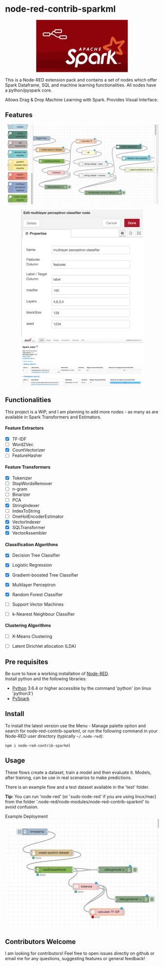 # node-red-contrib-sparkml

<center><img src="https://github.com/alivcor/node-red-contrib-sparkml/raw/master/images/logo.png" width="300"></center>

This is a Node-RED extension pack and contains a set of nodes which offer Spark Dataframe, SQL and machine learning functionalities. All nodes have a python/pyspark core.

Allows Drag & Drop Machine Learning with Spark. Provides Visual Interface.

## Features

![Drag Drop Spark ML](https://github.com/alivcor/node-red-contrib-sparkml/raw/master/images/drag_drop_sparkml.png "drag_drop_sparkml")


<center><img src="https://github.com/alivcor/node-red-contrib-sparkml/raw/master/images/parameters_ui.png" width="400"><img src="https://github.com/alivcor/node-red-contrib-sparkml/raw/master/images/spark_ui.png" width="400"></center>



## Functionalities

This project is a WIP, and I am planning to add more nodes - as many as are available in Spark Transformers and Estimators.

#### Feature Extractors
- [x] TF-IDF
- [ ] Word2Vec
- [x] CountVectorizer
- [ ] FeatureHasher

#### Feature Transformers
- [x] Tokenizer
- [ ] StopWordsRemover
- [ ] n-gram
- [ ] Binarizer
- [ ] PCA
- [x] StringIndexer
- [ ] IndexToString
- [ ] OneHotEncoderEstimator
- [x] VectorIndexer
- [x] SQLTransformer
- [x] VectorAssembler

#### Classification Algorithms
- [x] Decision Tree Classifier
- [x] Logistic Regression
- [x] Gradient-boosted Tree Classifier
- [x] Multilayer Perceptron 
- [x] Random Forest Classifier
- [ ] Support Vector Machines
- [ ] k-Nearest Neighbour Classifier


#### Clustering Algorithms
- [ ] K-Means Clustering
- [ ] Latent Dirichlet allocation (LDA)


## Pre requisites
Be sure to have a working installation of [Node-RED](https://nodered.org/ "Node-RED").  
Install python and the following libraries:
* [Python](https://www.python.org/ "Python") 3.6.4 or higher accessible by the command 'python' (on linux 'python3')
* [PySpark](https://spark.apache.org/ "PySpark")

## Install
To install the latest version use the Menu - Manage palette option and search for node-red-contrib-sparkml, or run the following command in your Node-RED user directory (typically `~/.node-red`):

    npm i node-red-contrib-sparkml


## Usage
These flows create a dataset, train a model and then evaluate it. Models, after training, can be use in real scenarios to make predictions.

There is an example flow and a test dataset available in the 'test' folder. 
  
**Tip:** You can run 'node-red' (or 'sudo node-red' if you are using linux/mac) from the folder '.node-red/node-modules/node-red-contrib-sparkml' to avoid confusion.

Example Deployment
![Deployment](https://github.com/alivcor/node-red-contrib-sparkml/raw/master/images/example_flow.png "Deployment")

## Contributors Welcome 

I am looking for contributors! Feel free to open issues directly on github or email me for any questions, suggesting features or general feedback!
